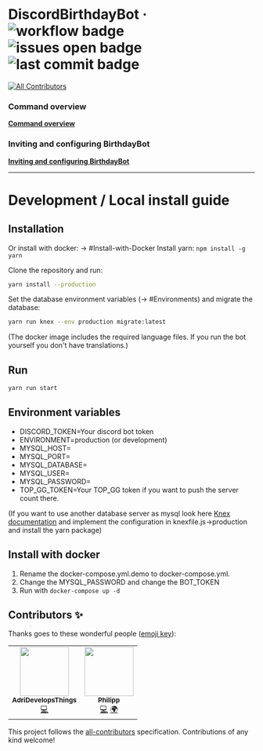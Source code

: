 # DiscordBirthdayBot &middot; ![workflow badge](https://shields.io/github/workflow/status/AdriDevelopsThings/DiscordBirthdayBot/Docker) ![issues open badge](https://shields.io/github/issues-raw/AdriDevelopsThings/DiscordBirthdayBot) ![last commit badge](https://shields.io/github/last-commit/AdriDevelopsThings/DiscordBirthdayBot)
<!-- ALL-CONTRIBUTORS-BADGE:START - Do not remove or modify this section -->
[![All Contributors](https://img.shields.io/badge/all_contributors-2-orange.svg?style=flat-square)](#contributors-)
<!-- ALL-CONTRIBUTORS-BADGE:END -->

### Command overview
[**Command overview**](https://github.com/AdriDevelopsThings/DiscordBirthdayBot/wiki/Command-overview)
### Inviting and configuring BirthdayBot
[**Inviting and configuring BirthdayBot**](https://github.com/AdriDevelopsThings/DiscordBirthdayBot/wiki/Inviting-and-configuring-BirthdayBot)


---

# Development / Local install guide
## Installation
Or install with docker: -> #Install-with-Docker
Install yarn: ``npm install -g yarn``

Clone the repository and run:
```sh
yarn install --production
```

Set the database environment variables (-> #Environments) and migrate the database:
```sh
yarn run knex --env production migrate:latest
```

(The docker image includes the required language files. If you run the bot yourself you don't have translations.)

## Run

```sh
yarn run start
```

## Environment variables

* DISCORD_TOKEN=Your discord bot token
* ENVIRONMENT=production (or development)
* MYSQL_HOST=
* MYSQL_PORT=
* MYSQL_DATABASE=
* MYSQL_USER=
* MYSQL_PASSWORD=
* TOP_GG_TOKEN=Your TOP_GG token if you want to push the server count there.

(If you want to use another database server as mysql look here [Knex documentation](https://knexjs.org/#Installation-client) and implement the configuration in knexfile.js->production and install the yarn package)

## Install with docker

1. Rename the docker-compose.yml.demo to docker-compose.yml.
2. Change the MYSQL_PASSWORD and change the BOT_TOKEN
3. Run with ``docker-compose up -d``
## Contributors ✨

Thanks goes to these wonderful people ([emoji key](https://allcontributors.org/docs/en/emoji-key)):

<!-- ALL-CONTRIBUTORS-LIST:START - Do not remove or modify this section -->
<!-- prettier-ignore-start -->
<!-- markdownlint-disable -->
<table>
  <tr>
    <td align="center"><a href="https://adridoesthings.com"><img src="https://avatars.githubusercontent.com/u/45321107?v=4?s=100" width="100px;" alt=""/><br /><sub><b>AdriDevelopsThings</b></sub></a><br /><a href="https://github.com/AdriDevelopsThings/DiscordBirthdayBot/commits?author=AdriDevelopsThings" title="Code">💻</a></td>
    <td align="center"><a href="https://gitlab.com/PhilippIRL"><img src="https://avatars.githubusercontent.com/u/18361153?v=4?s=100" width="100px;" alt=""/><br /><sub><b>Philipp</b></sub></a><br /><a href="https://github.com/AdriDevelopsThings/DiscordBirthdayBot/commits?author=PhilippIRL" title="Code">💻</a> <a href="#translation-PhilippIRL" title="Translation">🌍</a></td>
  </tr>
</table>

<!-- markdownlint-restore -->
<!-- prettier-ignore-end -->

<!-- ALL-CONTRIBUTORS-LIST:END -->

This project follows the [all-contributors](https://github.com/all-contributors/all-contributors) specification. Contributions of any kind welcome!